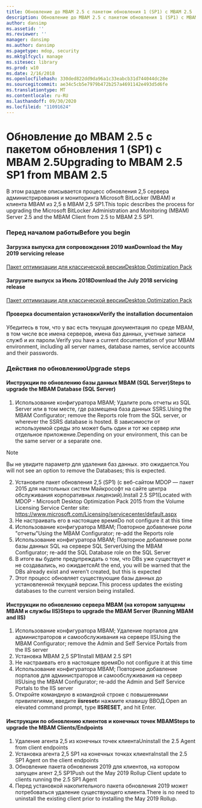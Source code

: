 ```yaml
---
title: Обновление до MBAM 2.5 с пакетом обновления 1 (SP1) с MBAM 2.5
description: Обновление до MBAM 2.5 с пакетом обновления 1 (SP1) с MBAM 2.5
author: dansimp
ms.assetid: ''
ms.reviewer: ''
manager: dansimp
ms.author: dansimp
ms.pagetype: mdop, security
ms.mktglfcycl: manage
ms.sitesec: library
ms.prod: w10
ms.date: 2/16/2018
ms.openlocfilehash: 330ded822dd9da96a1c33eabcb31d744044dc28e
ms.sourcegitcommit: ae34c5cb5e7979b472b257a4691142e493d5d6fe
ms.translationtype: MT
ms.contentlocale: ru-RU
ms.lasthandoff: 09/30/2020
ms.locfileid: "11091624"
---
```

# <span data-ttu-id="e2c12-103">Обновление до MBAM 2.5 с пакетом обновления 1 (SP1) с MBAM 2.5</span><span class="sxs-lookup"><span data-stu-id="e2c12-103">Upgrading to MBAM 2.5 SP1 from MBAM 2.5</span></span>
<span data-ttu-id="e2c12-104">В этом разделе описывается процесс обновления 2,5 сервера администрирования и мониторинга Microsoft BitLocker (MBAM) и клиента MBAM из 2,5 в MBAM 2,5 SP1.</span><span class="sxs-lookup"><span data-stu-id="e2c12-104">This topic describes the process for upgrading the Microsoft BitLocker Administration and Monitoring (MBAM) Server 2.5 and the MBAM Client from 2.5 to MBAM 2.5 SP1.</span></span>

### <span data-ttu-id="e2c12-105">Перед началом работы</span><span class="sxs-lookup"><span data-stu-id="e2c12-105">Before you begin</span></span>
#### <span data-ttu-id="e2c12-106">Загрузка выпуска для сопровождения 2019 мая</span><span class="sxs-lookup"><span data-stu-id="e2c12-106">Download the May 2019 servicing release</span></span>
[<span data-ttu-id="e2c12-107">Пакет оптимизации для классической версии</span><span class="sxs-lookup"><span data-stu-id="e2c12-107">Desktop Optimization Pack</span></span>](https://www.microsoft.com/download/details.aspx?id=58345)

#### <span data-ttu-id="e2c12-108">Загрузите выпуск за Июль 2018</span><span class="sxs-lookup"><span data-stu-id="e2c12-108">Download the July 2018 servicing release</span></span>
[<span data-ttu-id="e2c12-109">Пакет оптимизации для классической версии</span><span class="sxs-lookup"><span data-stu-id="e2c12-109">Desktop Optimization Pack</span></span>](https://www.microsoft.com/download/details.aspx?id=57157)


#### <span data-ttu-id="e2c12-110">Проверка documentaion установки</span><span class="sxs-lookup"><span data-stu-id="e2c12-110">Verify the installation documentaion</span></span>
<span data-ttu-id="e2c12-111">Убедитесь в том, что у вас есть текущая документация по среде MBAM, в том числе все имена серверов, имена баз данных, учетные записи служб и их пароли.</span><span class="sxs-lookup"><span data-stu-id="e2c12-111">Verify you have a current documentation of your MBAM environment, including all server names, database names, service accounts and their passwords.</span></span>

### <span data-ttu-id="e2c12-112">Действия по обновлению</span><span class="sxs-lookup"><span data-stu-id="e2c12-112">Upgrade steps</span></span>
#### <span data-ttu-id="e2c12-113">Инструкции по обновлению базы данных MBAM (SQL Server)</span><span class="sxs-lookup"><span data-stu-id="e2c12-113">Steps to upgrade the MBAM Database (SQL Server)</span></span>
1. <span data-ttu-id="e2c12-114">Использование конфигуратора MBAM; Удалите роль отчеты из SQL Server или в том месте, где размещена база данных SSRS.</span><span class="sxs-lookup"><span data-stu-id="e2c12-114">Using the MBAM Configurator; remove the Reports role from the SQL server, or wherever the SSRS database is hosted.</span></span> <span data-ttu-id="e2c12-115">В зависимости от используемой среды это может быть один и тот же сервер или отдельное приложение.</span><span class="sxs-lookup"><span data-stu-id="e2c12-115">Depending on your environment, this can be the same server or a separate one.</span></span>
  > [!NOTE]
  > <span data-ttu-id="e2c12-116">Вы не увидите параметр для удаления баз данных. это ожидается.</span><span class="sxs-lookup"><span data-stu-id="e2c12-116">You will not see an option to remove the Databases; this is expected.</span></span>  
2. <span data-ttu-id="e2c12-117">Установите пакет обновления 2,5 (SP1) (с веб-сайтом MDOP — пакет 2015 для настольных систем Майкрософт на сайте центра обслуживания корпоративных лицензий).</span><span class="sxs-lookup"><span data-stu-id="e2c12-117">Install 2.5 SP1(Located with MDOP - Microsoft Desktop Optimization Pack 2015 from the Volume Licensing Service Center site:</span></span>  <https://www.microsoft.com/Licensing/servicecenter/default.aspx>
3. <span data-ttu-id="e2c12-118">Не настраивать его в настоящее время</span><span class="sxs-lookup"><span data-stu-id="e2c12-118">Do not configure it at this time</span></span> 
4. <span data-ttu-id="e2c12-119">Использование конфигуратора MBAM; Повторное добавление роли "отчеты"</span><span class="sxs-lookup"><span data-stu-id="e2c12-119">Using the MBAM Configurator; re-add the Reports role</span></span>
5. <span data-ttu-id="e2c12-120">Использование конфигуратора MBAM; Повторное добавление роли базы данных SQL на сервере SQL Server</span><span class="sxs-lookup"><span data-stu-id="e2c12-120">Using the MBAM Configurator; re-add the SQL Database role on the SQL Server</span></span>
6. <span data-ttu-id="e2c12-121">В итоге вы будете предупреждать о том, что DBs уже существует и не создавались, но ожидается</span><span class="sxs-lookup"><span data-stu-id="e2c12-121">At the end, you will be warned that the DBs already exist and  weren’t created, but this is expected</span></span>
7. <span data-ttu-id="e2c12-122">Этот процесс обновляет существующие базы данных до установленной текущей версии.</span><span class="sxs-lookup"><span data-stu-id="e2c12-122">This process updates the existing databases to the current version being installed.</span></span>              

#### <span data-ttu-id="e2c12-123">Инструкции по обновлению сервера MBAM (на котором запущены MBAM и службы IIS)</span><span class="sxs-lookup"><span data-stu-id="e2c12-123">Steps to upgrade the MBAM Server (Running MBAM and IIS)</span></span>
1. <span data-ttu-id="e2c12-124">Использование конфигуратора MBAM; Удаление порталов для администраторов и самообслуживания на сервере IIS</span><span class="sxs-lookup"><span data-stu-id="e2c12-124">Using the MBAM Configurator; remove the Admin and Self Service Portals from  the IIS server</span></span>
2. <span data-ttu-id="e2c12-125">Установка MBAM 2,5 SP1</span><span class="sxs-lookup"><span data-stu-id="e2c12-125">Install MBAM 2.5 SP1</span></span>
3. <span data-ttu-id="e2c12-126">Не настраивать его в настоящее время</span><span class="sxs-lookup"><span data-stu-id="e2c12-126">Do not configure it at this time</span></span>  
4. <span data-ttu-id="e2c12-127">Использование конфигуратора MBAM; Повторное добавление порталов для администраторов и самообслуживания на сервер IIS</span><span class="sxs-lookup"><span data-stu-id="e2c12-127">Using the MBAM Configurator; re-add the Admin and Self Service Portals to the IIS server</span></span> 
5. <span data-ttu-id="e2c12-128">Откройте командную в командной строке с повышенными привилегиями, введите **iisreset**и нажмите клавишу ВВОД.</span><span class="sxs-lookup"><span data-stu-id="e2c12-128">Open an elevated command prompt, type **IISRESET**, and hit Enter.</span></span>
 
#### <span data-ttu-id="e2c12-129">Инструкции по обновлению клиентов и конечных точек MBAM</span><span class="sxs-lookup"><span data-stu-id="e2c12-129">Steps to upgrade the MBAM Clients/Endpoints</span></span>
1. <span data-ttu-id="e2c12-130">Удаление агента 2,5 из конечных точек клиента</span><span class="sxs-lookup"><span data-stu-id="e2c12-130">Uninstall the 2.5 Agent from client endpoints</span></span>
2. <span data-ttu-id="e2c12-131">Установка агента 2,5 SP1 на конечных точках клиента</span><span class="sxs-lookup"><span data-stu-id="e2c12-131">Install the 2.5 SP1 Agent on the client endpoints</span></span>
3. <span data-ttu-id="e2c12-132">Обновление пакета обновления 2019 для клиентов, на котором запущен агент 2,5 SP1</span><span class="sxs-lookup"><span data-stu-id="e2c12-132">Push out the May 2019 Rollup Client update to clients running the 2.5 SP1 Agent</span></span> 
4. <span data-ttu-id="e2c12-133">Перед установкой накопительного пакета обновления 2019 может потребоваться удаление существующего клиента.</span><span class="sxs-lookup"><span data-stu-id="e2c12-133">There is no need to uninstall the existing client prior to installing the May 2019 Rollup.</span></span>  
